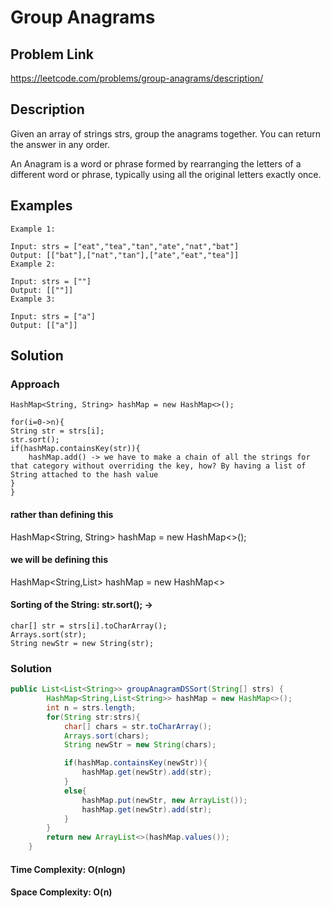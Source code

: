 
# Group Anagrams

## Problem Link
https://leetcode.com/problems/group-anagrams/description/

## Description
Given an array of strings strs, group the anagrams together. You can return the answer in any order.

An Anagram is a word or phrase formed by rearranging the letters of a different word or phrase, typically using all the original letters exactly once.

## Examples 
```
Example 1:

Input: strs = ["eat","tea","tan","ate","nat","bat"]
Output: [["bat"],["nat","tan"],["ate","eat","tea"]]
Example 2:

Input: strs = [""]
Output: [[""]]
Example 3:

Input: strs = ["a"]
Output: [["a"]]
```

## Solution

### Approach
```
HashMap<String, String> hashMap = new HashMap<>(); 

for(i=0->n){
String str = strs[i];
str.sort();
if(hashMap.containsKey(str)){
	hashMap.add() -> we have to make a chain of all the strings for that category without overriding the key, how? By having a list of String attached to the hash value
}
}

```

#### rather than defining this
HashMap<String, String> hashMap = new HashMap<>(); 
#### we will be defining this
HashMap<String,List<String>> hashMap = new HashMap<>

#### Sorting of the String: str.sort(); -> 

```
char[] str = strs[i].toCharArray();
Arrays.sort(str);
String newStr = new String(str);

```



### Solution

```java
public List<List<String>> groupAnagramDSSort(String[] strs) {
        HashMap<String,List<String>> hashMap = new HashMap<>();
        int n = strs.length;
        for(String str:strs){
            char[] chars = str.toCharArray();
            Arrays.sort(chars);
            String newStr = new String(chars);

            if(hashMap.containsKey(newStr)){
                hashMap.get(newStr).add(str);
            }
            else{
                hashMap.put(newStr, new ArrayList());
                hashMap.get(newStr).add(str);
            }
        }
        return new ArrayList<>(hashMap.values());
    }
```
#### Time Complexity: O(nlogn)
#### Space Complexity: O(n)